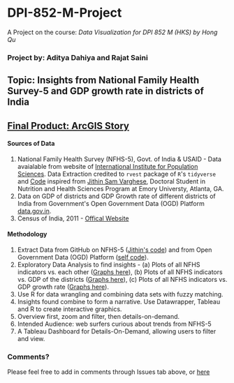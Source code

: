 # DPI-852-M-Project
A Project on the course: *Data Visualization for DPI 852 M (HKS) by Hong Qu*

### Project by: Aditya Dahiya and Rajat Saini

## Topic: Insights from National Family Health Survey-5 and GDP growth rate in districts of India

## [Final Product: ArcGIS Story](https://arcg.is/ayLeq)


#### Sources of Data  
1. National Family Health Survey (NFHS-5), Govt. of India & USAID - Data avaialable from website of [International Institute for Population Sciences](http://rchiips.org/nfhs/factsheet_NFHS-5.shtml). Data Extraction credited to `rvest` package of `R`'s `tidyverse` and [Code](https://github.com/jvargh7/nfhs5_factsheets/tree/main/code) inspired from [Jithin Sam Varghese](https://github.com/jvargh7), Doctoral Student in Nutrition and Health Sciences Program at Emory Universty, Atlanta, GA. 
2. Data on GDP of districts and GDP Growth rate of different districts of India from Government's Open Government Data (OGD) Platform [data.gov.in](https://data.gov.in/catalog/district-wise-gdp-and-growth-rate-current-price2004-05?filters%5Bfield_catalog_reference%5D=164446&format=json&offset=0&limit=6&sort%5Bcreated%5D=desc).  
3. Census of India, 2011 - [Offical Website](https://censusindia.gov.in/2011-common/censusdata2011.html)


#### Methodology

1. Extract Data from GitHub on NFHS-5 ([Jithin's code](https://github.com/jvargh7/nfhs5_factsheets/tree/main/code)) and from Open Government Data (OGD) Platform ([self code](https://raw.githubusercontent.com/Aditya-Dahiya/DPI-852-M-Project/main/jvargh7_dataset.R)).
2. Exploratory Data Analysis to find insights - (a) Plots of all NFHS indicators vs. each other ([Graphs here](https://github.com/Aditya-Dahiya/DPI-852-M-Project/tree/main/Plots-of-Indicators)), (b) Plots of all NFHS indicators vs. GDP of the districts ([Graphs here](https://github.com/Aditya-Dahiya/DPI-852-M-Project/tree/main/Plots-with-District-GDP)), (c) Plots of all NFHS indicators vs. GDP growth rate ([Graphs here](https://github.com/Aditya-Dahiya/DPI-852-M-Project/tree/main/Plots-vs-GDP-Growth)).
3. Use R for data wrangling and combining data sets with fuzzy matching.
4. Insights found combine to form a narrative. Use Datawrapper, Tableau and R to create interactive graphics.
5. Overview first, zoom and filter, then details-on-demand.
6. Intended Audience: web surfers curious about trends from NFHS-5
7. A Tableau Dashboard for Details-On-Demand, allowing users to filter and view.

### Comments?
Please feel free to add in comments through Issues tab above, or [here](https://github.com/Aditya-Dahiya/DPI-852-M-Project/issues/1)
